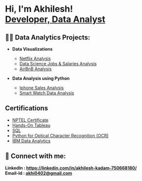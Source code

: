 <h1>Hi, I'm Akhilesh! <br/><a href="www.linkedin.com/in/akhilesh-kadam-750668180">Developer, Data Analyst</a></h1>

<h2>👨‍💻 Data Analytics Projects:</h2>

- <b>Data Visualizations</b>
  - [Netflix Analysis](https://github.com/ak0402/Netflix-Analysis/blob/94d055939fa3e96ebbbebdda79c909532916fb93/README.md)
  - [Data Science Jobs & Salaries Analysis](https://github.com/ak0402/DS-Jobs-Salaries-Analysis/blob/7b2adf7dea7857168e3c321899dc30b25d010936/README.md)
  - [AirBnB Analysis](https://github.com/ak0402/AirBnB-Analysis/blob/64911543ab78306becf7598480b3c975173745e6/README.md)

- <b>Data Analysis using Python</b>
  - [Iphone Sales Analysis](https://github.com/ak0402/Iphone-Sales-Analysis.git)
  - [Smart Watch Data Analysis](https://github.com/ak0402/Smart-Watch-Data-Analysis.git)

<h2>Certifications</h2>

  - [NPTEL Certificate](https://github.com/ak0402/Certifications/blob/c1336f2c930679d6d9d6cefe64ed0a06c37d6d99/NPTEL%20certificate%20(1).pdf)
  - [Hands-On Tableau](https://github.com/ak0402/Certifications/blob/c1336f2c930679d6d9d6cefe64ed0a06c37d6d99/Tableau%20certificate%20udemy.pdf)
  - [SQL](https://github.com/ak0402/Certifications/blob/c1336f2c930679d6d9d6cefe64ed0a06c37d6d99/SQL%20certificate.pdf)
  - [Python for Optical Character Recognition (OCR)](https://github.com/ak0402/Certifications/blob/c1336f2c930679d6d9d6cefe64ed0a06c37d6d99/Python%20certificate%20OCR%20Project_.pdf)
  - [IBM Data Analytics](https://github.com/ak0402/Certifications/blob/c1336f2c930679d6d9d6cefe64ed0a06c37d6d99/Coursera%20data%20analytics.pdf)



<h2> 🤳 Connect with me:</h2>


<b>LinkedIn : https://linkedin.com/in/akhilesh-kadam-750668180/ </b><br/>
<b>Email-Id : akhi0402@gmail.com</b>


<!--
**joshmadakor1/joshmadakor1** is a ✨ _special_ ✨ repository because its `README.md` (this file) appears on your GitHub profile.
[<img align="left" alt="JoshMadakor | YouTube" width="22px" src="https://cdn.jsdelivr.net/npm/simple-icons@v3/icons/youtube.svg" />][youtube]
[<img align="left" alt="JoshMadakor | Twitter" width="22px" src="https://cdn.jsdelivr.net/npm/simple-icons@v3/icons/twitter.svg" />][twitter]
[<img align="left" alt="JoshMadakor | Instagram" width="22px" src="https://cdn.jsdelivr.net/npm/simple-icons@v3/icons/instagram.svg" />][instagram]
[<img align="left" alt="JoshMadakor | LinkedIn" width="22px" src="https://cdn.jsdelivr.net/npm/simple-icons@v3/icons/linkedin.svg" />][linkedin]

[linkedin]: https://linkedin.com/in/akhilesh-kadam-750668180/
Here are some ideas to get you started:

- 🔭 I’m currently working on ...
- 🌱 I’m currently learning ...
- 👯 I’m looking to collaborate on ...
- 🤔 I’m looking for help with ...
- 💬 Ask me about ...
- 📫 How to reach me: ...
- 😄 Pronouns: ...
- ⚡ Fun fact: ...
-->
